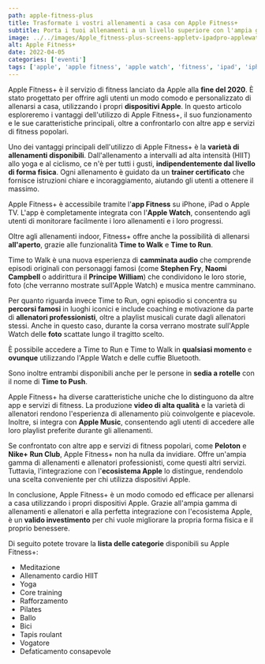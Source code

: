 ```yaml
---
path: apple-fitness-plus
title: Trasformate i vostri allenamenti a casa con Apple Fitness+
subtitle: Porta i tuoi allenamenti a un livello superiore con l'ampia gamma di allenamenti e gli istruttori professionisti di Apple Fitness+.
image: ../../images/Apple_fitness-plus-screens-appletv-ipadpro-applewatch-iphone11_09152020.jpg
alt: Apple Fitness+
date: 2022-04-05
categories: ['eventi']
tags: ['apple', 'apple fitness', 'apple watch', 'fitness', 'ipad', 'iphone', 'apple tv']
---
```

Apple Fitness+ è il servizio di fitness lanciato da Apple alla **fine del 2020**. È stato progettato per offrire agli utenti un modo comodo e personalizzato di allenarsi a casa, utilizzando i propri **dispositivi Apple**. In questo articolo esploreremo i vantaggi dell'utilizzo di Apple Fitness+, il suo funzionamento e le sue caratteristiche principali, oltre a confrontarlo con altre app e servizi di fitness popolari.

Uno dei vantaggi principali dell'utilizzo di Apple Fitness+ è la **varietà di allenamenti disponibili**. Dall'allenamento a intervalli ad alta intensità (HIIT) allo yoga e al ciclismo, ce n'è per tutti i gusti, **indipendentemente dal livello di forma fisica**. Ogni allenamento è guidato da un **trainer certificato** che fornisce istruzioni chiare e incoraggiamento, aiutando gli utenti a ottenere il massimo.

Apple Fitness+ è accessibile tramite l'**app Fitness** su iPhone, iPad o Apple TV. L'app è completamente integrata con l'**Apple Watch**, consentendo agli utenti di monitorare facilmente i loro allenamenti e i loro progressi.

Oltre agli allenamenti indoor, Fitness+ offre anche la possibilità di allenarsi **all'aperto**, grazie alle funzionalità **Time to Walk** e **Time to Run**.

Time to Walk è una nuova esperienza di **camminata audio** che comprende episodi originali con personaggi famosi (come **Stephen Fry**, **Naomi Campbell** o addirittura il **Principe William**) che condividono le loro storie, foto (che verranno mostrate sull'Apple Watch) e musica mentre camminano.

Per quanto riguarda invece Time to Run, ogni episodio si concentra su **percorsi famosi** in luoghi iconici e include coaching e motivazione da parte di **allenatori professionisti**, oltre a playlist musicali curate dagli allenatori stessi. Anche in questo caso, durante la corsa verrano mostrate sull'Apple Watch delle **foto** scattate lungo il tragitto scelto.

È possibile accedere a Time to Run e Time to Walk in **qualsiasi momento** e **ovunque** utilizzando l'Apple Watch e delle cuffie Bluetooth.

Sono inoltre entrambi disponibili anche per le persone in **sedia a rotelle** con il nome di **Time to Push**.

Apple Fitness+ ha diverse caratteristiche uniche che lo distinguono da altre app e servizi di fitness. La produzione **video di alta qualità** e la varietà di allenatori rendono l'esperienza di allenamento più coinvolgente e piacevole. Inoltre, si integra con **Apple Music**, consentendo agli utenti di accedere alle loro playlist preferite durante gli allenamenti.

Se confrontato con altre app e servizi di fitness popolari, come **Peloton** e **Nike+ Run Club**, Apple Fitness+ non ha nulla da invidiare. Offre un'ampia gamma di allenamenti e allenatori professionisti, come questi altri servizi. Tuttavia, l'integrazione con l'**ecosistema Apple** lo distingue, rendendolo una scelta conveniente per chi utilizza dispositivi Apple.

In conclusione, Apple Fitness+ è un modo comodo ed efficace per allenarsi a casa utilizzando i propri dispositivi Apple. Grazie all'ampia gamma di allenamenti e allenatori e alla perfetta integrazione con l'ecosistema Apple, è un **valido investimento** per chi vuole migliorare la propria forma fisica e il proprio benessere.

Di seguito potete trovare la **lista delle categorie** disponibili su Apple Fitness+:
- Meditazione
- Allenamento cardio HIIT
- Yoga
- Core training
- Rafforzamento
- Pilates
- Ballo
- Bici
- Tapis roulant
- Vogatore
- Defaticamento consapevole